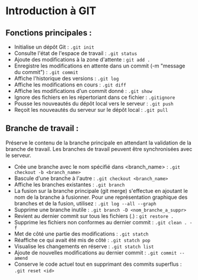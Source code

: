 # Introduction à GIT

## Fonctions principales :

- Initialise un dépôt Git : `.git init`  
- Consulte l'état de l'espace de travail : `.git status`  
- Ajoute des modifications à la zone d'attente : `git add .`  
- Enregistre les modifications en attente dans un commit (-m "message du commit") : `.git commit`  
- Affiche l'historique des versions : `.git log`  
- Affiche les modifications en cours : `.git diff` 
- Affiche les modifications d'un commit donné : `.git show` 
- Ignore des fichiers en les répertoriant dans ce fichier : `.gitignore` 
- Pousse les nouveautés du dépôt local vers le serveur : `.git push`  
- Reçoit les nouveautés du serveur sur le dépôt local : `.git pull` 


## Branche de travail :

Préserve le contenu de la branche principale en attendant la validation de la branche de travail.
Les branches de travail peuvent être synchronisées avec le serveur.

- Crée une branche avec le nom spécifié dans <branch_name> : `.git checkout -b <branch_name>`  
- Bascule d'une branche à l'autre : `.git checkout <branch_name>` 
- Affiche les branches existantes : `.git branch`  
- La fusion sur la branche principale (git merge) s'effectue en ajoutant le nom de la branche à fusionner. Pour une représentation graphique des branches et de la fusion, utilisez : `.git log --all --graph`
- Supprime une branche inutile : `.git branch -D <nom_branche_a_suppr>` 
- Revient au dernier commit sur tous les fichiers (.) : `git restore .` 
- Supprime les fichiers non conformes au dernier commit : `.git clean . -f` 
- Met de côté une partie des modifications : `.git statch` 
- Réaffiche ce qui avait été mis de côté : `.git statch pop`  
- Visualise les changements en réserve : `.git statch list` 
- Ajoute de nouvelles modifications au dernier commit : `.git commit --amend` 
- Conserve le code actuel tout en supprimant des commits superflus : `.git reset <id>` 